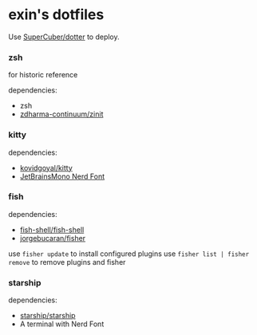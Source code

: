 # exin's dotfiles

Use [SuperCuber/dotter](https://github.com/SuperCuber/dotter) to deploy.

### zsh
for historic reference

dependencies:
- zsh
- [zdharma-continuum/zinit](https://github.com/zdharma-continuum/zinit)

### kitty
dependencies: 
- [kovidgoyal/kitty](https://github.com/kovidgoyal/kitty)
- [JetBrainsMono Nerd Font](https://www.nerdfonts.com/font-downloads)

### fish
dependencies:
- [fish-shell/fish-shell](https://github.com/fish-shell/fish-shell)
- [jorgebucaran/fisher](https://github.com/jorgebucaran/fisher)

use `fisher update` to install configured plugins
use `fisher list | fisher remove` to remove plugins and fisher

### starship
dependencies:
- [starship/starship](https://github.com/starship/starship)
- A terminal with Nerd Font
